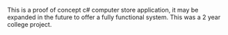 This is a proof of concept c# computer store application, it may be expanded in the future to offer a fully functional system. This was a 2 year college project.
